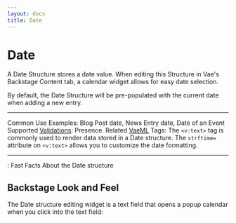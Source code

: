 ```yaml
---
layout: docs
title: Date
---
```


# Date

A Date Structure stores a date value. When editing this Structure in
Vae's Backstage Content tab, a calendar widget allows for easy date
selection.

By default, the Date Structure will be pre-populated with the current
date when adding a new entry.

  ---------------------------------------- ---------------------------------------------------------------------------------------------------------------------------------------------------------------------
  Common Use Examples:                     Blog Post date, News Entry date, Date of an Event
  Supported [Validations](#validations):   Presence.
  Related [VaeML](#vaeml) Tags:            The `<v:text>` tag is commonly used to render data stored in a Date structure. The `strftime=` attribute on `<v:text>` allows you to customize the date formatting.
  ---------------------------------------- ---------------------------------------------------------------------------------------------------------------------------------------------------------------------

  : Fast Facts About the Date structure

## Backstage Look and Feel

The Date structure editing widget is a text field that opens a popup
calendar when you click into the text field:
